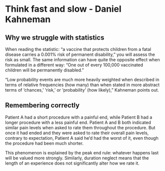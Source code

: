 # Think fast and slow - Daniel Kahneman

## Why we struggle with statistics

When reading the statistic: “a vaccine that protects children from a fatal disease carries a 0.001% risk of permanent disability,” you will assess the risk as small. The same information can have quite the opposite effect when formulated in a different way: “One out of every 100,000 vaccinated children will be permanently disabled.”

“Low probability events are much more heavily weighted when described in terms of relative frequencies (how many) than when stated in more abstract terms of ‘chances,’ ‘risk,’ or ‘probability’ (how likely),” Kahneman points out.

## Remembering correctly

Patient A had a short procedure with a painful end, while Patient B had a longer procedure with a less painful end. Patient A and B both indicated similar pain levels when asked to rate them throughout the procedure. But once it had ended and they were asked to rate their overall pain levels, contrary to expectation, Patient A said he’d had the worst of it, even though the procedure had been much shorter.

This phenomenon is explained by the peak end rule: whatever happens last will be valued more strongly. Similarly, duration neglect means that the length of an experience does not significantly alter how we rate it. 


